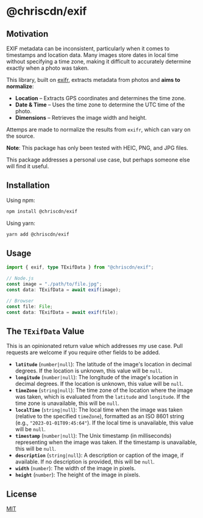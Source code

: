 # @chriscdn/exif

## Motivation

EXIF metadata can be inconsistent, particularly when it comes to timestamps and location data. Many images store dates in local time without specifying a time zone, making it difficult to accurately determine exactly when a photo was taken.

This library, built on [exifr](https://github.com/MikeKovarik/exifr), extracts metadata from photos and **aims to normalize**:

- **Location** – Extracts GPS coordinates and determines the time zone.
- **Date & Time** – Uses the time zone to determine the UTC time of the photo.
- **Dimensions** – Retrieves the image width and height.

Attemps are made to normalize the results from `exifr`, which can vary on the source.

**Note**: This package has only been tested with HEIC, PNG, and JPG files.

This package addresses a personal use case, but perhaps someone else will find it useful.

## Installation

Using npm:

```bash
npm install @chriscdn/exif
```

Using yarn:

```bash
yarn add @chriscdn/exif
```

## Usage

```ts
import { exif, type TExifData } from "@chriscdn/exif";

// Node.js
const image = "./path/to/file.jpg";
const data: TExifData = await exif(image);

// Browser
const file: File;
const data: TExifData = await exif(file);
```

## The `TExifData` Value

This is an opinionated return value which addresses my use case. Pull requests are welcome if you require other fields to be added.

- **`latitude`** (`number|null`): The latitude of the image's location in decimal degrees. If the location is unknown, this value will be `null`.
- **`longitude`** (`number|null`): The longitude of the image's location in decimal degrees. If the location is unknown, this value will be `null`.
- **`timeZone`** (`string|null`): The time zone of the location where the image was taken, which is evaluated from the `latitude` and `longitude`. If the time zone is unavailable, this will be `null`.
- **`localTime`** (`string|null`): The local time when the image was taken (relative to the specified `timeZone`), formatted as an ISO 8601 string (e.g., `"2023-01-01T09:45:64"`). If the local time is unavailable, this value will be `null`.
- **`timestamp`** (`number|null`): The Unix timestamp (in milliseconds) representing when the image was taken. If the timestamp is unavailable, this will be `null`.
- **`description`** (`string|null`): A description or caption of the image, if available. If no description is provided, this will be `null`.
- **`width`** (`number`): The width of the image in pixels.
- **`height`** (`number`): The height of the image in pixels.

## License

[MIT](LICENSE)
